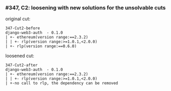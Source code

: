 ### #347, C2: loosening with new solutions for the unsolvable cuts
original cut:

```
347-Cut2-before
django-web3-auth  - 0.1.0
| +- ethereum(version range:==2.3.2)
| | +- rlp(version range:>=1.0.1,<2.0.0)
| +- rlp(version range:==0.6.0)
```




loosened cut:
```
347-Cut2-after
django-web3-auth  - 0.1.0
| +- ethereum(version range:==2.3.2)
| | +- rlp(version range:>=1.0.1,<2.0.0)
| +-no call to rlp, the dependency can be removed
```


